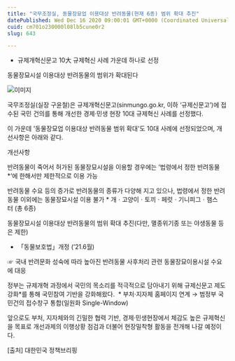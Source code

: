 ```yaml
---
title: "국무조정실, 동물장묘업 이용대상 반려동물(현재 6종) 범위 확대 추진"
datePublished: Wed Dec 16 2020 09:00:01 GMT+0000 (Coordinated Universal Time)
cuid: cm701o230000l08lb5cune0r2
slug: 643

---
```



- 규제개혁신문고 10大 규제혁신 사례 가운데 하나로 선정

동물장묘시설 이용대상 반려동물의 범위가 확대된다

![이미지](https://cdn.hashnode.com/res/hashnode/image/upload/v1739251887149/819f902e-2f43-40b1-af46-3d093abf4dee.jpeg)

국무조정실(실장 구윤철)은 규제개혁신문고(sinmungo.go.kr, 이하 ‘규제신문고’)에 접수된 국민 건의를 통해 개선한 경제·민생 현장 10대 규제혁신 사례를 선정했다.

이 가운데 '동물장묘업 이용대상 반려동물 범위 확대'도 10대 사례에 선정되었으며, 개선사항은 아래와 같다.

개선사항

반려동물이 죽어서 허가된 동물장묘시설을 이용할 경우에는 ’법령에서 정한 반려동물*‘에 한해서만 제한적으로 이용 가능

반려동물 수요 등의 증가로 반려동물의 종류가 다양해 지고 있으나, 법령에서 정한 반려동물 이외에는 동물장묘시설 이용 불가 * 개ㆍ고양이ㆍ토끼ㆍ페럿ㆍ기니피그ㆍ햄스터 (총 6종)

동물장묘시설 이용대상 반려동물의 범위 확대 추진(다만, 멸종위기종 또는 야생동물 등은 제한)

* 「동물보호법」개정 (’21.6월)

☞ 국내 반려문화 성숙에 따라 높아진 반려동물 사후처리 관련 동물장묘이용시설 수요에 대응

정부는 규제개혁 과정에서 국민의 목소리를 적극적으로 담아내기 위해 규제신문고 제도강화*를 통해 국민참여 기반을 강화해왔다.  * 부처·지자체 홈페이지 연계 → 범정부 국민건의 접수창구 통합(일원화 Single-Window)

앞으로도 부처, 지자체와의 긴밀한 협력 기반, 경제·민생현장에서 체감도 높은 규제혁신을 목표로 개선과제의 이행상황 점검과 더불어 현장밀착형 활동을 전개해 나갈 예정이다.

[출처] 대한민국 정책브리핑